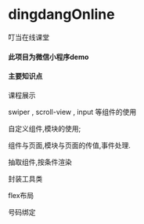 # dingdangOnline
叮当在线课堂

#### 此项目为微信小程序demo

#### 主要知识点

课程展示

swiper   , scroll-view  , input 等组件的使用

自定义组件,模块的使用;

组件与页面,模块与页面的传值,事件处理.

抽取组件,按条件渲染

封装工具类

flex布局

号码绑定






